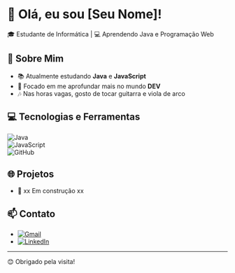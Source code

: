 # 👋 Olá, eu sou [Seu Nome]!  

🎓 Estudante de Informática | 💻 Aprendendo Java e Programação Web  

## 🚀 Sobre Mim  

- 📚 Atualmente estudando **Java** e **JavaScript**  
- 🎯 Focado em me aprofundar mais no mundo **DEV** 
- 🎶 Nas horas vagas, gosto de tocar guitarra e viola de arco 

## 💻 Tecnologias e Ferramentas  

![Java](https://img.shields.io/badge/Java-ED8B00?style=for-the-badge&logo=java&logoColor=white)  
![JavaScript](https://img.shields.io/badge/JavaScript-323330?style=for-the-badge&logo=javascript&logoColor=F7DF1E)  
![GitHub](https://img.shields.io/badge/GitHub-100000?style=for-the-badge&logo=github&logoColor=white)  

## 🌐 Projetos  

- 📂 xx Em construção xx

## 📫 Contato  

- [![Gmail](https://img.shields.io/badge/Gmail-D14836?style=for-the-badge&logo=gmail&logoColor=white)](mailto:alfredofrazao2@gmail.com)  
- [![LinkedIn](https://img.shields.io/badge/LinkedIn-0077B5?style=for-the-badge&logo=linkedin&logoColor=white)](https://www.linkedin.com/in/joão-alfredo-b1a295354/)  

---

😊 Obrigado pela visita!

